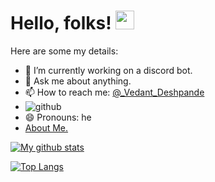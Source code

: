 # Hello, folks! <img src="https://raw.githubusercontent.com/MartinHeinz/MartinHeinz/master/wave.gif" width="30px">


Here are some my details:

- 🌱 I’m currently working on a discord bot.
- 💬 Ask me about anything.
- 📫 How to reach me: [@_Vedant_Deshpande](https://www.instagram.com/feathered_beast_/)
- ![github](https://img.shields.io/badge/GitHub-000000?style=for-the-badge&logo=GitHub&logoColor=white)
- 😄 Pronouns: he
- [About Me.](http://vedantdeshpande.freetzi.com/)

[![My github stats](https://github-readme-stats.vercel.app/api?username=vmDeshpande&count_private=true&show_icons=true&theme=radical&hide_rank=false)](https://github.com/anuraghazra/github-readme-stats)

[![Top Langs](https://github-readme-stats.vercel.app/api/top-langs/?username=vmDeshpande)](https://github.com/anuraghazra/github-readme-stats)
